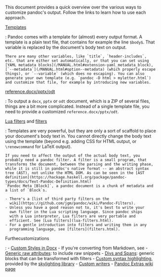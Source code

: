 This document provides a quick overview over the various ways to
customize pandoc's output. Follow the links to learn how to use each
approach.

[Templates](/MANUAL.html#templates)

:   Pandoc comes with a template for (almost) every output format. A
    template is a plain text file, that contains for example the line
    `$body$`. That variable is replaced by the document's body text on
    output.

    There are many other variables, like `title`, `header-includes`,
    etc. that are either set automatically, or that you can set using
    [YAML metadata blocks](/MANUAL.html#extension-yaml_metadata_block),
    [`--metadata`](/MANUAL.html#option--metadata) (which properly escape
    things), or `--variable` (which does no escaping). You can also
    generate your own template (e.g. `pandoc -D html > myletter.html`)
    and customize that file, for example by introducing new variables.

[reference.docx/pptx/odt](/MANUAL.html#option--reference-doc)

:   To output a `docx`, `pptx` or `odt` document, which is a ZIP of
    several files, things are a bit more complicated. Instead of a
    single template file, you need to provide a customized
    `reference.docx/pptx/odt`.

[Lua filters](lua-filters.html) and [filters](filters.html)

:   Templates are very powerful, but they are only a sort of scaffold to
    place your document's body text in. You cannot directly change the
    body text using the template (beyond e.g. adding CSS for HTML
    output, or `\renewcommand` for LaTeX output).

    If you need to affect the output of the actual body text, you
    probably need a pandoc filter. A filter is a small program, that
    transforms the document, between the parsing and the writing phase,
    while it is still in pandoc's native format -- an abstract syntax
    tree (AST), not unlike the HTML DOM. As can be seen in the [AST
    definition](https://hackage.haskell.org/package/pandoc-types/docs/Text-Pandoc-Definition.html)
    `Pandoc Meta [Block]`, a pandoc document is a chunk of metadata and
    a list of `Block`s.

    - There's a [list of third party filters on the
      wiki](https://github.com/jgm/pandoc/wiki/Pandoc-Filters).
    - Unless you have a good reason not to, it's best to write your
      own filter in the Lua scripting language. Since pandoc ships
      with a Lua interpreter, Lua filters are very portable and
      efficient. See [Lua filters](lua-filters.html).
    - For a gentle introduction into filters and writing them in any
      programming language, see [filters](filters.html).

Furthecustomizations

:   - [Custom Styles in Docx](/MANUAL.html#custom-styles-in-docx)
    - If you're converting from Markdown, see
      - [Generic raw attributes](/MANUAL.html#generic-raw-attribute):
        to include raw snippets
      - [Divs and Spans](/MANUAL.html#divs-and-spans): generic blocks
        that can be transformed with filters
    - [Custom syntax highlighting](/MANUAL.html#syntax-highlighting),
      provided by the [skylighting
      library](https://github.com/jgm/skylighting)
    - [Custom writers](/MANUAL.html#custom-writers)
    - [Pandoc Extras wiki page](https://github.com/jgm/pandoc/wiki/Pandoc-Extras)
